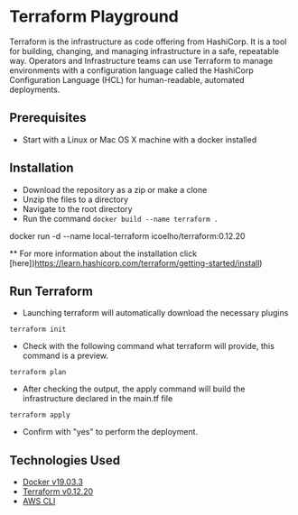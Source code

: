 # Terraform Playground

 Terraform is the infrastructure as code offering from HashiCorp. It is a tool for building, changing, and managing infrastructure in a safe, repeatable way. Operators and Infrastructure teams can use Terraform to manage environments with a configuration language called the HashiCorp Configuration Language (HCL) for human-readable, automated deployments.

## Prerequisites

* Start with a Linux or Mac OS X machine with a docker installed


## Installation

* Download the repository as a zip or make a clone
* Unzip the files to a directory
* Navigate to the root directory
* Run the command ```docker build --name terraform . ```


docker run -d --name local-terraform icoelho/terraform:0.12.20


** For more information about the installation click [here])https://learn.hashicorp.com/terraform/getting-started/install)
 

## Run Terraform

* Launching terraform will automatically download the necessary plugins

``` terraform init ```

* Check with the following command what terraform will provide, this command is a preview.

``` terraform plan ```

* After checking the output, the apply command will build the infrastructure declared in the main.tf file

``` terraform apply ```

* Confirm with "yes" to perform the deployment.


## Technologies Used

* [Docker v19.03.3](https://docs.docker.com/install/linux/docker-ce/ubuntu/)
* [Terraform v0.12.20](https://www.terraform.io/downloads.html)
* [AWS CLI](https://docs.aws.amazon.com/cli/latest/userguide/cli-chap-install.html) 
